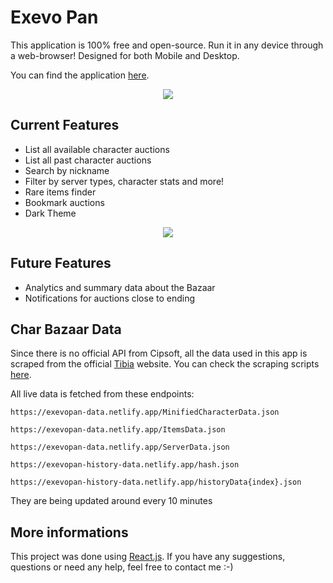 
# Exevo Pan

This application is 100% free and open-source. Run it in any device through a web-browser! Designed for both Mobile and Desktop.

You can find the application [here](https://exevopan.com/).

<p align="center">
	<img src="https://exevopan.netlify.app/icons/favicon-96x96.png">
</p>

## Current Features

- List all available character auctions
- List all past character auctions
- Search by nickname
- Filter by server types, character stats and more!
- Rare items finder
- Bookmark auctions
- Dark Theme
<p align="center">
	<img src="https://i.imgur.com/yzKNmGE.png">
</p>

## Future Features

- Analytics and summary data about the Bazaar
- Notifications for auctions close to ending

## Char Bazaar Data

Since there is no official API from Cipsoft, all the data used in this app is scraped from the official [Tibia](https://www.tibia.com/) website. You can check the scraping scripts [here](https://github.com/xandjiji/tibia-bazaar-scraper).

All live data is fetched from these endpoints:

`https://exevopan-data.netlify.app/MinifiedCharacterData.json`

`https://exevopan-data.netlify.app/ItemsData.json`

`https://exevopan-data.netlify.app/ServerData.json`

`https://exevopan-history-data.netlify.app/hash.json`

`https://exevopan-history-data.netlify.app/historyData{index}.json`

They are being updated around every 10 minutes

## More informations

This project was done using [React.js](https://reactjs.org/).
If you have any suggestions, questions or need any help, feel free to contact me :-)
